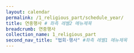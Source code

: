 ```yaml
---
layout: calendar
permalink: /1_religious_part/schedule_year/
title: 연중행사 # 좌측 레벨2 메뉴제목
breadcrumb: 연중행사
collection_name: 1_religious_part
second_nav_title: "법회·행사" #좌측 레벨1 메뉴제목
---
```



